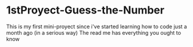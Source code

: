 # 1stProyect-Guess-the-Number
This is my first mini-proyect since i've started learning how to code just a month ago (in a serious way) The read me has everything you ought to know
